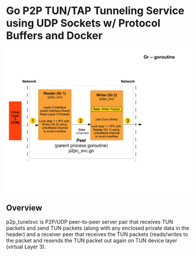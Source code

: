 # Go P2P TUN/TAP Tunneling Service using UDP Sockets w/ Protocol Buffers and Docker


![p2p tunnel architecture diagram](arch_docs/tap_pipeline_architecture.png)

## Overview
p2p_tunelsvc is P2P/UDP peer-to-peer server pair that receives TUN packets and send TUN packets (along with any enclosed private data in the header)
and a receiver peer that receives the TUN packets (reads/writes to the packet and resends the TUN packet out again on TUN device layer (virtual Layer 3).

